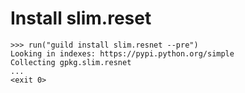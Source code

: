 # Install slim.reset

    >>> run("guild install slim.resnet --pre")
    Looking in indexes: https://pypi.python.org/simple
    Collecting gpkg.slim.resnet
    ...
    <exit 0>
